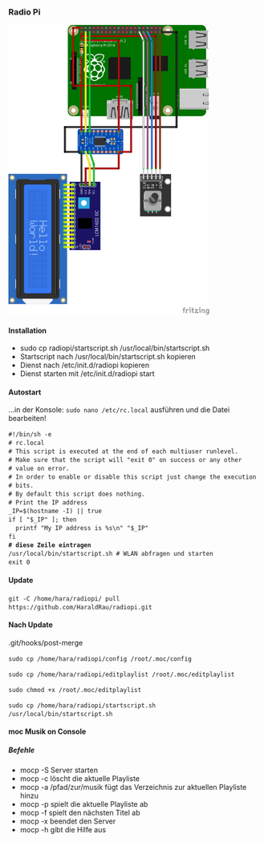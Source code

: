<h3>Radio Pi</h3>

<img src="bilder/RadioPiKY040_Steckplatine.png" width="400">

<h4>Installation</h4>
<ul>
<li>sudo cp radiopi/startscript.sh /usr/local/bin/startscript.sh</li>
<li>Startscript nach /usr/local/bin/startscript.sh kopieren</li>
<li>Dienst nach /etc/init.d/radiopi kopieren</li>
<li>Dienst starten mit /etc/init.d/radiopi start</li>  
</ul>
<h4>Autostart</h4>
<p>...in der Konsole:
<code>sudo nano /etc/rc.local</code>
ausführen und die Datei bearbeiten!</p>
<p><code>#!/bin/sh -e
# rc.local
# This script is executed at the end of each multiuser runlevel.
# Make sure that the script will "exit 0" on success or any other
# value on error.
# In order to enable or disable this script just change the execution
# bits.
# By default this script does nothing.
# Print the IP address
_IP=$(hostname -I) || true
if [ "$_IP" ]; then
  printf "My IP address is %s\n" "$_IP"
fi
<b># diese Zeile eintragen</b>
/usr/local/bin/startscript.sh # WLAN abfragen und starten
exit 0
</code></p>
<h4>Update</h4>
<p><code>git -C /home/hara/radiopi/ pull https://github.com/HaraldRau/radiopi.git</code></p>
<h4>Nach Update</h4>
<p>.git/hooks/post-merge</p>
<p><code>sudo cp /home/hara/radiopi/config /root/.moc/config</code></p>
<p><code>sudo cp /home/hara/radiopi/editplaylist /root/.moc/editplaylist</code></p>
<p><code>sudo chmod +x /root/.moc/editplaylist</code></p>
<p><code>sudo cp /home/hara/radiopi/startscript.sh /usr/local/bin/startscript.sh</code></p>
<h4>moc Musik on Console</h4>
<h5>Befehle</h5>
<ul>
  <li>mocp -S Server starten</li>
  <li>mocp -c löscht die aktuelle Playliste</li>
  <li>mocp -a /pfad/zur/musik fügt das Verzeichnis zur aktuellen Playliste hinzu</li>
  <li>mocp -p spielt die aktuelle Playliste ab</li>
  <li>mocp -f spielt den nächsten Titel ab</li>
  <li>mocp -x beendet den Server</li>
  <li>mocp -h gibt die Hilfe aus</li>
</ul>
